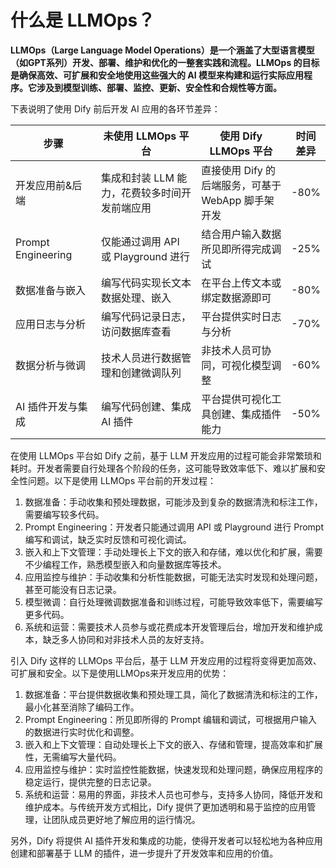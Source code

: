 # 什么是 LLMOps？

**LLMOps（Large Language Model Operations）是一个涵盖了大型语言模型（如GPT系列）开发、部署、维护和优化的一整套实践和流程。LLMOps 的目标是确保高效、可扩展和安全地使用这些强大的 AI 模型来构建和运行实际应用程序。它涉及到模型训练、部署、监控、更新、安全性和合规性等方面。**

下表说明了使用 Dify 前后开发 AI 应用的各环节差异：

<table><thead><tr><th width="199">步骤</th><th width="293">未使用 LLMOps 平台</th><th width="289">使用 Dify LLMOps 平台</th><th>时间差异</th></tr></thead><tbody><tr><td>开发应用前&#x26;后端</td><td>集成和封装 LLM 能力，花费较多时间开发前端应用</td><td>直接使用 Dify 的后端服务，可基于 WebApp 脚手架开发 </td><td>-80%</td></tr><tr><td>Prompt Engineering</td><td>仅能通过调用 API 或 Playground 进行</td><td>结合用户输入数据所见即所得完成调试</td><td>-25%</td></tr><tr><td>数据准备与嵌入</td><td>编写代码实现长文本数据处理、嵌入</td><td>在平台上传文本或绑定数据源即可</td><td>-80%</td></tr><tr><td>应用日志与分析</td><td>编写代码记录日志，访问数据库查看</td><td>平台提供实时日志与分析</td><td>-70%</td></tr><tr><td>数据分析与微调</td><td>技术人员进行数据管理和创建微调队列</td><td>非技术人员可协同，可视化模型调整</td><td>-60%</td></tr><tr><td>AI 插件开发与集成</td><td>编写代码创建、集成 AI 插件</td><td>平台提供可视化工具创建、集成插件能力</td><td>-50%</td></tr></tbody></table>

在使用 LLMOps 平台如 Dify 之前，基于 LLM 开发应用的过程可能会非常繁琐和耗时。开发者需要自行处理各个阶段的任务，这可能导致效率低下、难以扩展和安全性问题。以下是使用 LLMOps 平台前的开发过程：

1. 数据准备：手动收集和预处理数据，可能涉及到复杂的数据清洗和标注工作，需要编写较多代码。
2. Prompt Engineering：开发者只能通过调用 API 或 Playground 进行 Prompt 编写和调试，缺乏实时反馈和可视化调试。
3. 嵌入和上下文管理：手动处理长上下文的嵌入和存储，难以优化和扩展，需要不少编程工作，熟悉模型嵌入和向量数据库等技术。
4. 应用监控与维护：手动收集和分析性能数据，可能无法实时发现和处理问题，甚至可能没有日志记录。
5. 模型微调：自行处理微调数据准备和训练过程，可能导致效率低下，需要编写更多代码。
6. 系统和运营：需要技术人员参与或花费成本开发管理后台，增加开发和维护成本，缺乏多人协同和对非技术人员的友好支持。

引入 Dify 这样的 LLMOps 平台后，基于 LLM 开发应用的过程将变得更加高效、可扩展和安全。以下是使用LLMOps来开发应用的优势：

1. 数据准备：平台提供数据收集和预处理工具，简化了数据清洗和标注的工作，最小化甚至消除了编码工作。
2. Prompt Engineering：所见即所得的 Prompt 编辑和调试，可根据用户输入的数据进行实时优化和调整。
3. 嵌入和上下文管理：自动处理长上下文的嵌入、存储和管理，提高效率和扩展性，无需编写大量代码。
4. 应用监控与维护：实时监控性能数据，快速发现和处理问题，确保应用程序的稳定运行，提供完整的日志记录。
5. 系统和运营：易用的界面，非技术人员也可参与，支持多人协同，降低开发和维护成本。与传统开发方式相比，Dify 提供了更加透明和易于监控的应用管理，让团队成员更好地了解应用的运行情况。

另外，Dify 将提供 AI 插件开发和集成的功能，使得开发者可以轻松地为各种应用创建和部署基于 LLM 的插件，进一步提升了开发效率和应用的价值。
